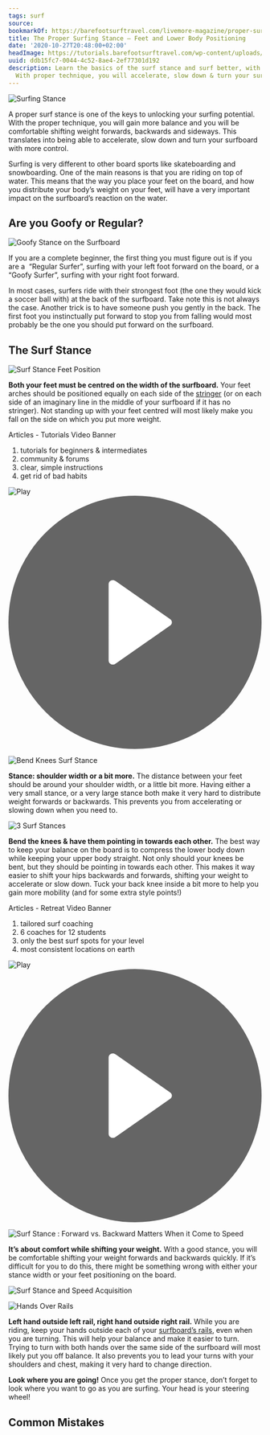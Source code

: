 ```yaml
---
tags: surf
source:
bookmarkOf: https://barefootsurftravel.com/livemore-magazine/proper-surfing-stance
title: The Proper Surfing Stance – Feet and Lower Body Positioning
date: '2020-10-27T20:48:00+02:00'
headImage: https://tutorials.barefootsurftravel.com/wp-content/uploads/2021/06/The-Proper-Surfing-Stance.jpeg
uuid: ddb15fc7-0044-4c52-8ae4-2ef77301d192
description: Learn the basics of the surf stance and surf better, with more style!
  With proper technique, you will accelerate, slow down & turn your surfboard properly.
---
```


![Surfing Stance](https://tutorials.barefootsurftravel.com/wp-content/uploads/2021/06/6062a36dfd35e93a87c1dd2e_Intro.png)

A proper surf stance is one of the keys to unlocking your surfing potential. With the proper technique, you will gain more balance and you will be comfortable shifting weight forwards, backwards and sideways. This translates into being able to accelerate, slow down and turn your surfboard with more control.

Surfing is very different to other board sports like skateboarding and snowboarding. One of the main reasons is that you are riding on top of water. This means that the way you place your feet on the board, and how you distribute your body’s weight on your feet, will have a very important impact on the surfboard’s reaction on the water.

**Are you Goofy or Regular?**
-----------------------------

![Goofy Stance on the Surfboard](https://tutorials.barefootsurftravel.com/wp-content/uploads/2021/06/6062a36de2ad2f3ab799f249_Goofy-vs-Regular.png)

If you are a complete beginner, the first thing you must figure out is if you are a  “Regular Surfer”, surfing with your left foot forward on the board, or a “Goofy Surfer”, surfing with your right foot forward.

In most cases, surfers ride with their strongest foot (the one they would kick a soccer ball with) at the back of the surfboard. Take note this is not always the case. Another trick is to have someone push you gently in the back. The first foot you instinctually put forward to stop you from falling would most probably be the one you should put forward on the surfboard.

**The Surf Stance**
-------------------

![Surf Stance Feet Position](https://tutorials.barefootsurftravel.com/wp-content/uploads/2021/06/6062a36d25e01772d62e3c5a_Feet-Centered.png)

**Both your feet must be centred on the width of the surfboard.** Your feet arches should be positioned equally on each side of the [stringer](https://tutorials.barefootsurftravel.com/wp-content/uploads/2021/07/Stringer.png) (or on each side of an imaginary line in the middle of your surfboard if it has no stringer). Not standing up with your feet centred will most likely make you fall on the side on which you put more weight.

Articles - Tutorials Video Banner

1.  tutorials for beginners & intermediates
2.  community & forums
3.  clear, simple instructions
4.  get rid of bad habits

![Play](//tutorials.barefootsurftravel.com/wp-content/uploads/slider31/articletutorialbanner.jpg)![Play](data:image/svg+xml;base64,PHN2ZyB4bWxucz0iaHR0cDovL3d3dy53My5vcmcvMjAwMC9zdmciIHZpZXdCb3g9IjAgMCA0OCA0OCI+CiAgICA8Y2lyY2xlIGN4PSIyNCIgY3k9IjI0IiByPSIyNCIgZmlsbD0iIzAwMCIgb3BhY2l0eT0iLjYiLz4KICAgIDxwYXRoIGZpbGw9IiNGRkYiCiAgICAgICAgICBkPSJNMTkuOCAzMmMtLjEyNCAwLS4yNDctLjAyOC0uMzYtLjA4LS4yNjQtLjExNi0uNDM2LS4zNzUtLjQ0LS42NjRWMTYuNzQ0Yy4wMDUtLjI5LjE3Ni0uNTUuNDQtLjY2Ni4yNzMtLjEyNi41OTItLjEuODQuMDdsMTAuNCA3LjI1N2MuMi4xMzIuMzIuMzU1LjMyLjU5NXMtLjEyLjQ2My0uMzIuNTk1bC0xMC40IDcuMjU2Yy0uMTQuMS0uMzEuMTUtLjQ4LjE1eiIvPgo8L3N2Zz4=)

![Bend Knees Surf Stance](https://tutorials.barefootsurftravel.com/wp-content/uploads/2021/06/6062a36d7cc8fc8e23fcbbab_Space-between-legs.png)

**Stance: shoulder width or a bit more.** The distance between your feet should be around your shoulder width, or a little bit more. Having either a very small stance, or a very large stance both make it very hard to distribute weight forwards or backwards. This prevents you from accelerating or slowing down when you need to.

![3 Surf Stances](https://tutorials.barefootsurftravel.com/wp-content/uploads/2021/06/6062a36dd75b9051a91f0656_Knees-Bent.png)

**Bend the knees & have them pointing in towards each other.** The best way to keep your balance on the board is to compress the lower body down while keeping your upper body straight. Not only should your knees be bent, but they should be pointing in towards each other. This makes it way easier to shift your hips backwards and forwards, shifting your weight to accelerate or slow down. Tuck your back knee inside a bit more to help you gain more mobility (and for some extra style points!)

Articles - Retreat Video Banner

1.  tailored surf coaching
2.  6 coaches for 12 students
3.  only the best surf spots for your level
4.  most consistent locations on earth

![Play](https://i.vimeocdn.com/video/731491274-243133e0aa740b6fdecaae649e181ff87ddca79236179602953e5c796aa70fe8-d_1280)![Play](data:image/svg+xml;base64,PHN2ZyB4bWxucz0iaHR0cDovL3d3dy53My5vcmcvMjAwMC9zdmciIHZpZXdCb3g9IjAgMCA0OCA0OCI+CiAgICA8Y2lyY2xlIGN4PSIyNCIgY3k9IjI0IiByPSIyNCIgZmlsbD0iIzAwMCIgb3BhY2l0eT0iLjYiLz4KICAgIDxwYXRoIGZpbGw9IiNGRkYiCiAgICAgICAgICBkPSJNMTkuOCAzMmMtLjEyNCAwLS4yNDctLjAyOC0uMzYtLjA4LS4yNjQtLjExNi0uNDM2LS4zNzUtLjQ0LS42NjRWMTYuNzQ0Yy4wMDUtLjI5LjE3Ni0uNTUuNDQtLjY2Ni4yNzMtLjEyNi41OTItLjEuODQuMDdsMTAuNCA3LjI1N2MuMi4xMzIuMzIuMzU1LjMyLjU5NXMtLjEyLjQ2My0uMzIuNTk1bC0xMC40IDcuMjU2Yy0uMTQuMS0uMzEuMTUtLjQ4LjE1eiIvPgo8L3N2Zz4=)

![Surf Stance : Forward vs. Backward Matters When it Come to Speed](https://tutorials.barefootsurftravel.com/wp-content/uploads/2021/06/6062a36d25e017d3a72e3c5b_Brake-Acceleration.png)

**It’s about comfort while shifting your weight.** With a good stance, you will be comfortable shifting your weight forwards and backwards quickly. If it’s difficult for you to do this, there might be something wrong with either your stance width or your feet positioning on the board.

![Surf Stance and Speed Acquisition](https://tutorials.barefootsurftravel.com/wp-content/uploads/2021/06/6070251c07d2d84e987de9ed_IMG_2096-2Fade-2200x800-1.jpeg)

![Hands Over Rails](https://tutorials.barefootsurftravel.com/wp-content/uploads/2021/06/6062a36d314e8f336ab42937_Hands-Over-rails-2.png)

**Left hand outside left rail, right hand outside right rail.** While you are riding, keep your hands outside each of your [surfboard’s rails](https://tutorials.barefootsurftravel.com/wp-content/uploads/2021/07/Rails.png), even when you are turning. This will help your balance and make it easier to turn. Trying to turn with both hands over the same side of the surfboard will most likely put you off balance. It also prevents you to lead your turns with your shoulders and chest, making it very hard to change direction.

‍**Look where you are going!** Once you get the proper stance, don’t forget to look where you want to go as you are surfing. Your head is your steering wheel!

**Common Mistakes**
---
